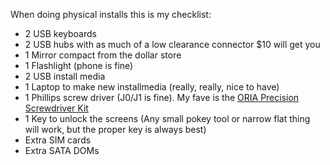 When doing physical installs this is my checklist:
* 2 USB keyboards
* 2 USB hubs with as much of a low clearance connector $10 will get you
* 1 Mirror compact from the dollar store
* 1 Flashlight (phone is fine)
* 2 USB install media
* 1 Laptop to make new installmedia (really, really, nice to have)
* 1 Phillips screw driver (J0/J1 is fine). My fave is the [ORIA Precision Screwdriver Kit](https://www.amazon.com/ORIA-Screwdriver-Professional-Precision-Smartphone/dp/B01E16J6RQ)
* 1 Key to unlock the screens (Any small pokey tool or narrow flat thing will work, but the proper key is always best)
* Extra SIM cards
* Extra SATA DOMs 
